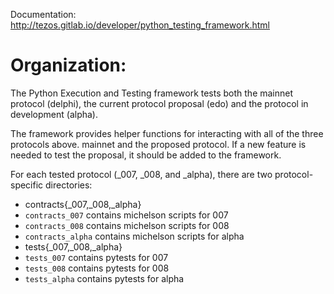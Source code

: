 Documentation: http://tezos.gitlab.io/developer/python_testing_framework.html

# Organization:

The Python Execution and Testing framework tests both the mainnet
protocol (delphi), the current protocol proposal (edo) and the
protocol in development (alpha).

The framework provides helper functions for interacting with all of
the three protocols above.  mainnet and the proposed protocol. If a
new feature is needed to test the proposal, it should be added to the
framework.

For each tested protocol (_007, _008, and _alpha), there are two
protocol-specific directories:
 - contracts{_007,_008,_alpha}
  - `contracts_007` contains michelson scripts for 007
  - `contracts_008` contains michelson scripts for 008
  - `contracts_alpha` contains michelson scripts for alpha
 - tests{_007,_008,_alpha}
  - `tests_007` contains pytests for 007
  - `tests_008` contains pytests for 008
  - `tests_alpha` contains pytests for alpha
